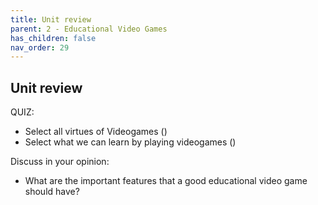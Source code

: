 ```yaml
---
title: Unit review
parent: 2 - Educational Video Games
has_children: false
nav_order: 29
---
```

## Unit review

QUIZ:
- Select all virtues of Videogames ()
- Select what we can learn by playing videogames ()

Discuss in your opinion:
- What are the important features that a good educational video game should have?
